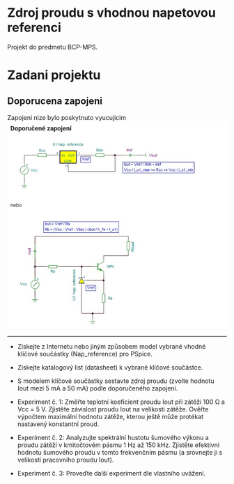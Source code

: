 # Zdroj proudu s vhodnou napetovou referenci
Projekt do predmetu BCP-MPS.

# Zadani projektu

## Doporucena zapojeni
Zapojeni nize bylo poskytnuto vyucujicim
![doporucena_zapojeni](documentation/doporucena_zapojeni.png)
***
- Získejte z Internetu nebo jiným způsobem model vybrané vhodné klíčové součástky (Nap_reference) pro PSpice.
  
- Získejte katalogový list (datasheet) k vybrané klíčové součástce.
  
- S modelem klíčové součástky sestavte zdroj proudu (zvolte hodnotu Iout mezi 5 mA a 50 mA) podle doporučeného zapojení.
  
- Experiment č. 1: Změřte teplotní koeficient proudu Iout při zátěži 100 Ω a Vcc = 5 V. Zjistěte závislost proudu Iout na velikosti zátěže. Ověřte výpočtem maximální hodnotu zátěže, kterou ještě může protékat nastavený konstantní proud.
  
- Experiment č. 2: Analyzujte spektrální hustotu šumového výkonu a proudu zátěží v kmitočtovém pásmu 1 Hz až 150 kHz. Zjistěte efektivní hodnotu šumového proudu v tomto frekvenčním pásmu (a srovnejte ji s velikostí pracovního proudu Iout).

- Experiment č. 3: Proveďte další experiment dle vlastního uvážení.
